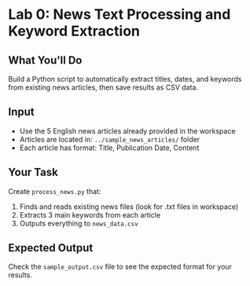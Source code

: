 # Lab 0: News Text Processing and Keyword Extraction

## What You'll Do
Build a Python script to automatically extract titles, dates, and keywords from existing news articles, then save results as CSV data.

## Input
- Use the 5 English news articles already provided in the workspace
- Articles are located in: `../sample_news_articles/` folder
- Each article has format: Title, Publication Date, Content

## Your Task
Create `process_news.py` that:
1. Finds and reads existing news files (look for .txt files in workspace)
2. Extracts 3 main keywords from each article  
3. Outputs everything to `news_data.csv`

## Expected Output
Check the `sample_output.csv` file to see the expected format for your results.